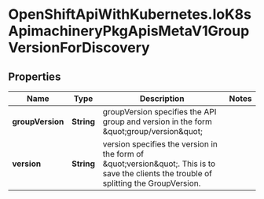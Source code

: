 # OpenShiftApiWithKubernetes.IoK8sApimachineryPkgApisMetaV1GroupVersionForDiscovery

## Properties
Name | Type | Description | Notes
------------ | ------------- | ------------- | -------------
**groupVersion** | **String** | groupVersion specifies the API group and version in the form \&quot;group/version\&quot; | 
**version** | **String** | version specifies the version in the form of \&quot;version\&quot;. This is to save the clients the trouble of splitting the GroupVersion. | 



